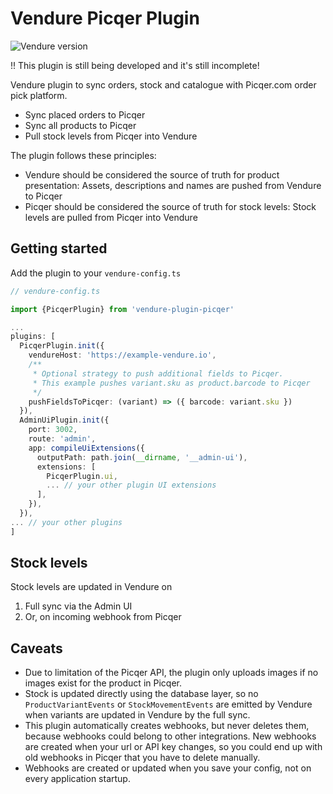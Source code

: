 # Vendure Picqer Plugin

![Vendure version](https://img.shields.io/npm/dependency-version/vendure-plugin-picqer/dev/@vendure/core)

!! This plugin is still being developed and it's still incomplete!

Vendure plugin to sync orders, stock and catalogue with Picqer.com order pick platform.

- Sync placed orders to Picqer
- Sync all products to Picqer
- Pull stock levels from Picqer into Vendure

The plugin follows these principles:

- Vendure should be considered the source of truth for product presentation: Assets, descriptions and names are pushed from Vendure to Picqer
- Picqer should be considered the source of truth for stock levels: Stock levels are pulled from Picqer into Vendure

## Getting started

Add the plugin to your `vendure-config.ts`

```ts
// vendure-config.ts

import {PicqerPlugin} from 'vendure-plugin-picqer'

...
plugins: [
  PicqerPlugin.init({
    vendureHost: 'https://example-vendure.io',
    /**
     * Optional strategy to push additional fields to Picqer.
     * This example pushes variant.sku as product.barcode to Picqer
     */
    pushFieldsToPicqer: (variant) => ({ barcode: variant.sku })
  }),
  AdminUiPlugin.init({
    port: 3002,
    route: 'admin',
    app: compileUiExtensions({
      outputPath: path.join(__dirname, '__admin-ui'),
      extensions: [
        PicqerPlugin.ui,
        ... // your other plugin UI extensions
      ],
    }),
  }),
... // your other plugins
]

```

## Stock levels

Stock levels are updated in Vendure on

1. Full sync via the Admin UI
2. Or, on incoming webhook from Picqer

## Caveats

- Due to limitation of the Picqer API, the plugin only uploads images if no images exist for the product in Picqer.
- Stock is updated directly using the database layer, so no `ProductVariantEvents` or `StockMovementEvents` are emitted by Vendure when variants are updated in Vendure by the full sync.
- This plugin automatically creates webhooks, but never deletes them, because webhooks could belong to other integrations. New webhooks are created when your url or API key changes, so you could end up with old webhooks in Picqer that you have to delete manually.
- Webhooks are created or updated when you save your config, not on every application startup.
